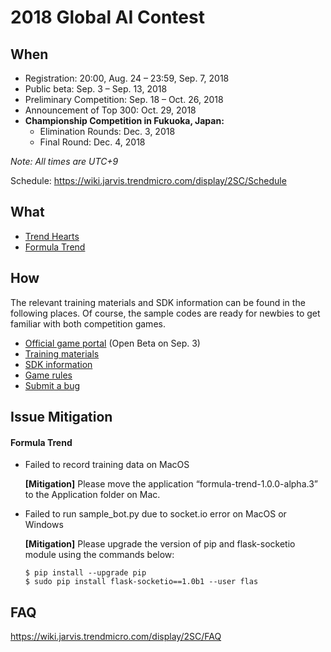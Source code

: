 # 2018 Global AI Contest


## When
- Registration: 20:00, Aug. 24 – 23:59, Sep. 7, 2018
- Public beta: Sep. 3 – Sep. 13, 2018
- Preliminary Competition: Sep. 18 – Oct. 26, 2018
- Announcement of Top 300: Oct. 29, 2018
- **Championship Competition in Fukuoka, Japan:**
  - Elimination Rounds: Dec. 3, 2018
  - Final Round: Dec. 4, 2018

_Note: All times are UTC+9_

Schedule: https://wiki.jarvis.trendmicro.com/display/2SC/Schedule


## What
- [Trend Hearts](https://wiki.jarvis.trendmicro.com/x/y3LXDg)
- [Formula Trend](https://wiki.jarvis.trendmicro.com/x/AnnXDg)


## How

The relevant training materials and SDK information can be found in the following places. Of course, the sample codes are ready for newbies to get familiar with both competition games.

- [Official game portal](http://aicontest2018.trendmicro.com) (Open Beta on Sep. 3)
- [Training materials](https://wiki.jarvis.trendmicro.com/x/uC_uD)
- [SDK information](https://wiki.jarvis.trendmicro.com/x/uG3XDg)
- [Game rules](https://wiki.jarvis.trendmicro.com/x/Y23XDg)
- [Submit a bug](http://aicontest2018.trendmicro.com/)


## Issue Mitigation

#### Formula Trend

- Failed to record training data on MacOS

  **[Mitigation]** Please move the application “formula-trend-1.0.0-alpha.3” to the Application folder on Mac.

- Failed to run sample_bot.py due to socket.io error on MacOS or Windows

  **[Mitigation]** Please upgrade the version of pip and flask-socketio module using the commands below:

      $ pip install --upgrade pip 
      $ sudo pip install flask-socketio==1.0b1 --user flas


## FAQ

https://wiki.jarvis.trendmicro.com/display/2SC/FAQ